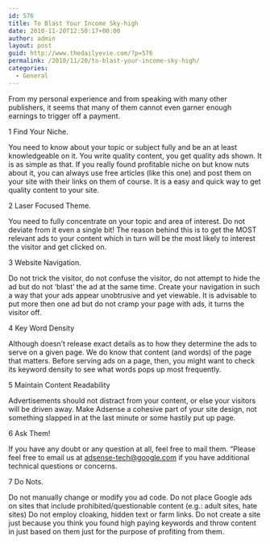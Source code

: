 ```yaml
---
id: 576
title: To Blast Your Income Sky-high
date: 2010-11-20T12:50:17+00:00
author: admin
layout: post
guid: http://www.thedailyevie.com/?p=576
permalink: /2010/11/20/to-blast-your-income-sky-high/
categories:
  - General
---
```

From my personal experience and from speaking with many other publishers, it seems that many of them cannot even garner enough earnings to trigger off a payment.

1 Find Your Niche.
  
You need to know about your topic or subject fully and be an at least knowledgeable on it. You write quality content, you get quality ads shown. It is as simple as that. If you really found profitable niche on but know nuts about it, you can always use free articles (like this one) and post them on your site with their links on them of course. It is a easy and quick way to get quality content to your site.

2 Laser Focused Theme.
  
You need to fully concentrate on your topic and area of interest. Do not deviate from it even a single bit! The reason behind this is to get the MOST relevant ads to your content which in turn will be the most likely to interest the visitor and get clicked on.

3 Website Navigation.
  
Do not trick the visitor, do not confuse the visitor, do not attempt to hide the ad but do not ‘blast’ the ad at the same time. Create your navigation in such a way that your ads appear unobtrusive and yet viewable. It is advisable to put more then one ad but do not cramp your page with ads, it turns the visitor off.

4 Key Word Density
  
Although doesn&#8217;t release exact details as to how they determine the ads to serve on a given page. We do know that content (and words) of the page that matters. Before serving ads on a page, then, you might want to check its keyword density to see what words pops up most frequently.

5 Maintain Content Readability
  
Advertisements should not distract from your content, or else your visitors will be driven away. Make Adsense a cohesive part of your site design, not something slapped in at the last minute or some hastily put up page.

6 Ask Them!
   
If you have any doubt or any question at all, feel free to mail them. “Please feel free to email us at adsense-tech@google.com if you have additional technical questions or concerns.

7 Do Nots.
   
Do not manually change or modify you ad code. Do not place Google ads on sites that include prohibited/questionable content (e.g.: adult sites, hate sites) Do not employ cloaking, hidden text or farm links. Do not create a site just because you think you found high paying keywords and throw content in just based on them just for the purpose of profiting from them.